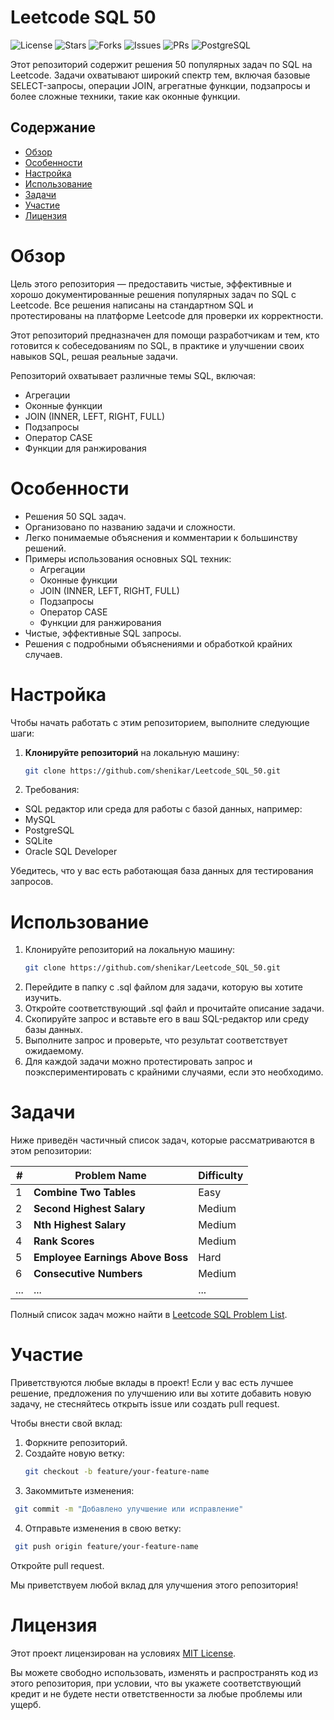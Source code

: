 # Leetcode SQL 50
![License](https://img.shields.io/github/license/shenikar/Leetcode_SQL_50?style=flat-square)
![Stars](https://img.shields.io/github/stars/shenikar/Leetcode_SQL_50?style=flat-square)
![Forks](https://img.shields.io/github/forks/shenikar/Leetcode_SQL_50?style=flat-square)
![Issues](https://img.shields.io/github/issues/shenikar/Leetcode_SQL_50?style=flat-square)
![PRs](https://img.shields.io/github/issues-pr/shenikar/Leetcode_SQL_50?style=flat-square)
![PostgreSQL](https://img.shields.io/github/languages/top/shenikar/Leetcode_SQL_50?label=PostgreSQL&style=flat-square)

Этот репозиторий содержит решения 50 популярных задач по SQL на Leetcode. Задачи охватывают широкий спектр тем, включая базовые SELECT-запросы, операции JOIN, агрегатные функции, подзапросы и более сложные техники, такие как оконные функции.

## Содержание

- [Обзор](#Обзор)
- [Особенности](#Особенности)
- [Настройка](#Настройка)
- [Использование](#Использование)
- [Задачи](#Задачи)
- [Участие](#Участие)
- [Лицензия](#Лицензия)
# Обзор

Цель этого репозитория — предоставить чистые, эффективные и хорошо документированные решения популярных задач по SQL с Leetcode. Все решения написаны на стандартном SQL и протестированы на платформе Leetcode для проверки их корректности.

Этот репозиторий предназначен для помощи разработчикам и тем, кто готовится к собеседованиям по SQL, в практике и улучшении своих навыков SQL, решая реальные задачи.

Репозиторий охватывает различные темы SQL, включая:
- Агрегации
- Оконные функции
- JOIN (INNER, LEFT, RIGHT, FULL)
- Подзапросы
- Оператор CASE
- Функции для ранжирования
# Особенности

- Решения 50 SQL задач.
- Организовано по названию задачи и сложности.
- Легко понимаемые объяснения и комментарии к большинству решений.
- Примеры использования основных SQL техник:
  - Агрегации
  - Оконные функции
  - JOIN (INNER, LEFT, RIGHT, FULL)
  - Подзапросы
  - Оператор CASE
  - Функции для ранжирования
- Чистые, эффективные SQL запросы.
- Решения с подробными объяснениями и обработкой крайних случаев.
# Настройка

Чтобы начать работать с этим репозиторием, выполните следующие шаги:

1. **Клонируйте репозиторий** на локальную машину:
   ```bash
   git clone https://github.com/shenikar/Leetcode_SQL_50.git
   ```
2. Требования:
- SQL редактор или среда для работы с базой данных, например:
- MySQL
- PostgreSQL
- SQLite
- Oracle SQL Developer

Убедитесь, что у вас есть работающая база данных для тестирования запросов.
# Использование

1. Клонируйте репозиторий на локальную машину:
   ```bash
   git clone https://github.com/shenikar/Leetcode_SQL_50.git
   ```
2. Перейдите в папку с .sql файлом для задачи, которую вы хотите изучить.
3. Откройте соответствующий .sql файл и прочитайте описание задачи.
4. Скопируйте запрос и вставьте его в ваш SQL-редактор или среду базы данных.
5. Выполните запрос и проверьте, что результат соответствует ожидаемому.
6. Для каждой задачи можно протестировать запрос и поэкспериментировать с крайними случаями, если это необходимо.

# Задачи

Ниже приведён частичный список задач, которые рассматриваются в этом репозитории:

| #   | Problem Name                     | Difficulty |
|-----|-----------------------------------|------------|
| 1   | **Combine Two Tables**           | Easy       |
| 2   | **Second Highest Salary**        | Medium     |
| 3   | **Nth Highest Salary**           | Medium     |
| 4   | **Rank Scores**                  | Medium     |
| 5   | **Employee Earnings Above Boss** | Hard       |
| 6   | **Consecutive Numbers**          | Medium     |
| ... | ...                               | ...        |

Полный список задач можно найти в [Leetcode SQL Problem List](https://leetcode.com/problemset/database/).

# Участие

Приветствуются любые вклады в проект! Если у вас есть лучшее решение, предложения по улучшению или вы хотите добавить новую задачу, не стесняйтесь открыть issue или создать pull request.

Чтобы внести свой вклад:

1. Форкните репозиторий.
2. Создайте новую ветку:
   ```bash
   git checkout -b feature/your-feature-name
   ```
3. Закоммитьте изменения:
  ```bash
   git commit -m "Добавлено улучшение или исправление"
  ```
4. Отправьте изменения в свою ветку:
  ```bash
   git push origin feature/your-feature-name
  ```
Откройте pull request.

Мы приветствуем любой вклад для улучшения этого репозитория!
# Лицензия

Этот проект лицензирован на условиях [MIT License](LICENSE).

Вы можете свободно использовать, изменять и распространять код из этого репозитория, при условии, что вы укажете соответствующий кредит и не будете нести ответственности за любые проблемы или ущерб.




